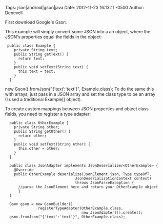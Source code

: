 Tags:  json|android|gson|java
Date: 2012-11-23 16:13:11 -0500 
Author: Denevell


First download Google's Gson.

This example will simply convert some JSON into a an object, where the JSON's properties equal the fields in the object:

     public class Example {
        private String text;
        public String getText() {
          return text;
        }
        public void setText(String text) {
          this.text = text;
        }
      }

  new Gson().fromJson("{'text':'text'}", Example.class);
To do the same this with arrays, just pass in a JSON array and set the class type to be an array (I used a traditional Example[] object).

To create custom mappings between JSON properties and object class fields, you need to register a type adapter:

      public class OtherExample {
        private String other;
        public String getOther() {
          return other;
        }
        public void setText(String other) {
          this.other = other;
        }
      }
      
      public class JsonAdapter implements JsonDeserializer<OtherExample> {
        @Override
        public OtherExample deserialize(JsonElement json, Type typeOfT,
                                    JsonDeserializationContext context)
                                    throws JsonParseException {
          //parse the JsonElement here and return your OtherExample object
          }
      }
      
      Gson gson = new GsonBuilder()
                  .registerTypeAdapter(OtherExample.class,
                                       new JsonAdapter()).create();
      gson.fromJson("{'text':'text'}", OtherExample.class);

